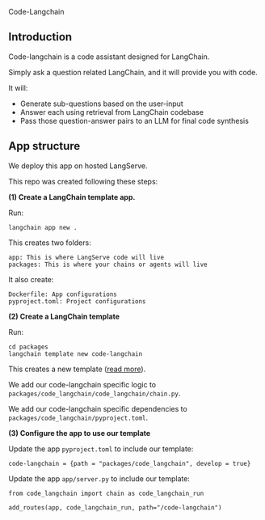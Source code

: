 Code-Langchain

## Introduction

Code-langchain is a code assistant designed for LangChain. 

Simply ask a question related LangChain, and it will provide you with code.

It will:

* Generate sub-questions based on the user-input
* Answer each using retrieval from LangChain codebase
* Pass those question-answer pairs to an LLM for final code synthesis

## App structure

We deploy this app on hosted LangServe.

This repo was created following these steps:

**(1) Create a LangChain template app.**

Run:
```
langchain app new .  
```

This creates two folders:
```
app: This is where LangServe code will live
packages: This is where your chains or agents will live
```

It also create:
```
Dockerfile: App configurations
pyproject.toml: Project configurations
```

**(2) Create a LangChain template**

Run:
```
cd packages
langchain template new code-langchain
```

This creates a new template ([read more](https://github.com/langchain-ai/langchain/tree/master/templates#quick-start)).

We add our code-langchain specific logic to `packages/code_langchain/code_langchain/chain.py`.

We add our code-langchain specific dependencies to `packages/code_langchain/pyproject.toml`.

**(3) Configure the app to use our template**

Update the app `pyproject.toml` to include our template:
```
code-langchain = {path = "packages/code_langchain", develop = true}
```

Update the app `app/server.py` to include our template:
```
from code_langchain import chain as code_langchain_run

add_routes(app, code_langchain_run, path="/code-langchain")
```
